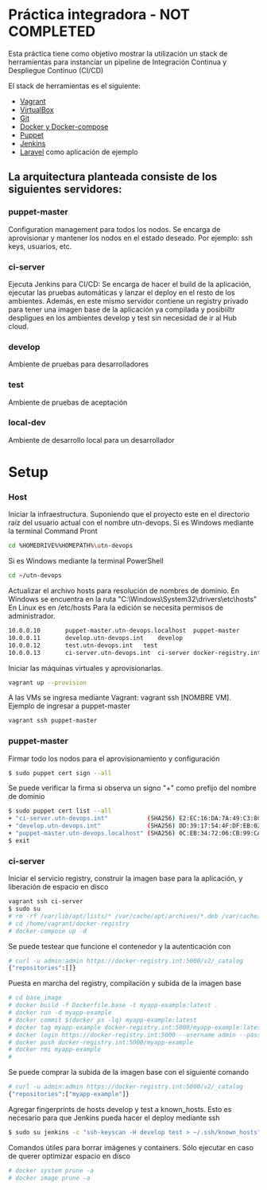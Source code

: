 # Práctica integradora - NOT COMPLETED

Esta práctica tiene como objetivo mostrar la utilización un stack de herramientas para instanciar un pipeline de Integración Continua y Despliegue Continuo (CI/CD)

El stack de herramientas es el siguiente:
  - [Vagrant](https://www.vagrantup.com/)
  - [VirtualBox](https://www.virtualbox.org/)
  - [Git](https://git-scm.com/)
  - [Docker y Docker-compose](https://www.docker.com/)
  - [Puppet](https://puppet.com/)
  - [Jenkins](https://jenkins.io/)
  - [Laravel](https://laravel.com/) como aplicación de ejemplo

## La arquitectura planteada consiste de los siguientes servidores:
### puppet-master
Configuration management para todos los nodos. Se encarga de aprovisionar y mantener los nodos en el estado deseado. Por ejemplo: ssh keys, usuarios, etc.
### ci-server
Ejecuta Jenkins para CI/CD: Se encarga de hacer el build de la aplicación, ejecutar las pruebas automáticas y lanzar el deploy en el resto de los ambientes.
Además, en este mismo servidor contiene un registry privado para tener una imagen base de la aplicación ya compilada y posibiiltr despligues en los ambientes develop y test sin necesidad de ir al Hub cloud.
### develop
Ambiente de pruebas para desarrolladores
### test
Ambiente de pruebas de aceptación
### local-dev
Ambiente de desarrollo local para un desarrollador

# Setup

### Host
Iniciar la infraestructura. Suponiendo que el proyecto este en el directorio raíz del usuario actual con el nombre utn-devops.
Si es Windows mediante la terminal Command Pront
```sh
cd %HOMEDRIVE%%HOMEPATH%\utn-devops
```
Si es Windows mediante la terminal PowerShell
```sh
cd ~/utn-devops
```

Actualizar el archivo hosts para resolución de nombres de dominio.
En Windows se encuentra en la ruta "C:\Windows\System32\drivers\etc\hosts"
En Linux es en /etc/hosts
Para la edición se necesita permisos de administrador.

```sh
10.0.0.10       puppet-master.utn-devops.localhost  puppet-master
10.0.0.11       develop.utn-devops.int    develop
10.0.0.12       test.utn-devops.int   test
10.0.0.13       ci-server.utn-devops.int  ci-server docker-registry.int
```

Iniciar las máquinas virtuales y aprovisionarlas.
```sh
vagrant up --provision
```
A las VMs se ingresa mediante Vagrant: vagrant ssh [NOMBRE VM].
Ejemplo de ingresar a puppet-master
```sh
vagrant ssh puppet-master
```

### puppet-master
Firmar todo los nodos para el aprovisionamiento y configuración
```sh
$ sudo puppet cert sign --all
```
Se puede verificar la firma si observa un signo "+" como prefijo del nombre de dominio
```sh
$ sudo puppet cert list --all
+ "ci-server.utn-devops.int"           (SHA256) E2:EC:16:DA:7A:49:C3:8C:FC:0A:46:13:10:27:37:3C:5D:93:55:D6:7D:3D:BD:CE:75:3B:BE:08:E8:25:C5:62
+ "develop.utn-devops.int"             (SHA256) DD:39:17:54:4F:DF:EB:02:25:92:6A:4B:F6:32:5A:64:0E:89:ED:E1:2A:E9:51:E8:82:0B:F5:47:23:A2:47:7C
+ "puppet-master.utn-devops.localhost" (SHA256) 0C:EB:34:72:06:CB:99:CA:9D:D7:AC:E3:7A:B7:9D:0B:43:11:BD:7D:9E:60:C4:79:2D:5A:24:A3:A2:BB:D2:48 (alt names: "DNS:puppet", "DNS:puppet-master", "DNS:puppet-master.utn-devops.localhost")
$ exit
```

### ci-server
Iniciar el servicio registry, construir la imagen base para la aplicación, y liberación de espacio en disco
```sh
vagrant ssh ci-server
$ sudo su
# rm -rf /var/lib/apt/lists/* /var/cache/apt/archives/*.deb /var/cache/apt/archives/partial/*.deb /var/cache/apt/*.bin
# cd /home/vagrant/docker-registry
# docker-compose up -d
```
Se puede testear que funcione el contenedor y la autenticación con
```sh
# curl -u admin:admin https://docker-registry.int:5000/v2/_catalog
{"repositories":[]}
```
Puesta en marcha del registry, compilación y subida de la imagen base

```sh
# cd base_image
# docker build -f Dockerfile.base -t myapp-example:latest .
# docker run -d myapp-example
# docker commit $(docker ps -lq) myapp-example:latest
# docker tag myapp-example docker-registry.int:5000/myapp-example:latest
# docker login https://docker-registry.int:5000 --username admin --password admin
# docker push docker-registry.int:5000/myapp-example
# docker rmi myapp-example
#
```
Se puede comprar la subida de la imagen base con el siguiente comando
```sh
# curl -u admin:admin https://docker-registry.int:5000/v2/_catalog
{"repositories":["myapp-example"]}
```

Agregar fingerprints de hosts develop y test a known_hosts. Esto es necesario para que Jenkins pueda hacer el deploy mediante ssh
```sh
$ sudo su jenkins -c "ssh-keyscan -H develop test > ~/.ssh/known_hosts"
```

Comandos útiles para borrar imágenes y containers. Sólo ejecutar en caso de querer optimizar espacio en disco
```sh
# docker system prune -a
# docker image prune -a
```
